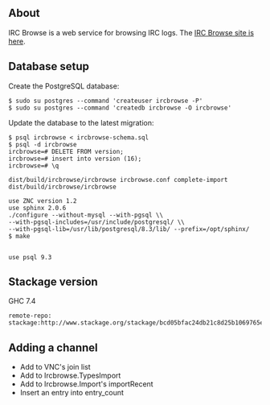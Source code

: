## About

IRC Browse is a web service for browsing IRC logs. The [IRC Browse site is here](http://ircbrowse.net/).

## Database setup

Create the PostgreSQL database:

    $ sudo su postgres --command 'createuser ircbrowse -P'
    $ sudo su postgres --command 'createdb ircbrowse -O ircbrowse'

Update the database to the latest migration:

    $ psql ircbrowse < ircbrowse-schema.sql
    $ psql -d ircbrowse
    ircbrowse=# DELETE FROM version;
    ircbrowse=# insert into version (16);
    ircbrowse=# \q

    dist/build/ircbrowse/ircbrowse ircbrowse.conf complete-import
    dist/build/ircbrowse/ircbrowse

    use ZNC version 1.2
    use sphinx 2.0.6
    ./configure --without-mysql --with-pgsql \\
    --with-pgsql-includes=/usr/include/postgresql/ \\
    --with-pgsql-lib=/usr/lib/postgresql/8.3/lib/ --prefix=/opt/sphinx/
    $ make


    use psql 9.3
    

## Stackage version

GHC 7.4

    remote-repo: stackage:http://www.stackage.org/stackage/bcd05bfac24db21c8d25b1069765e3d4d7037ee3

## Adding a channel

* Add to VNC's join list
* Add to Ircbrowse.TypesImport
* Add to Ircbrowse.Import's importRecent
* Insert an entry into entry_count
